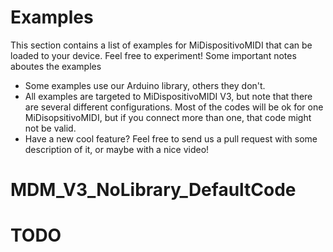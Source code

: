 # Examples

This section contains a list of examples for MiDispositivoMIDI that can be loaded to your device. Feel free to experiment! Some important notes aboutes the examples
* Some examples use our Arduino library, others they don't.
* All examples are targeted to MiDispositivoMIDI V3, but note that there are several different configurations. Most of the codes will be ok for one MiDisopsitivoMIDI, but if you connect more than one, that code might not be valid.
* Have a new cool feature? Feel free to send us a pull request with some description of it, or maybe with a nice video!

# MDM_V3_NoLibrary_DefaultCode
# TODO
